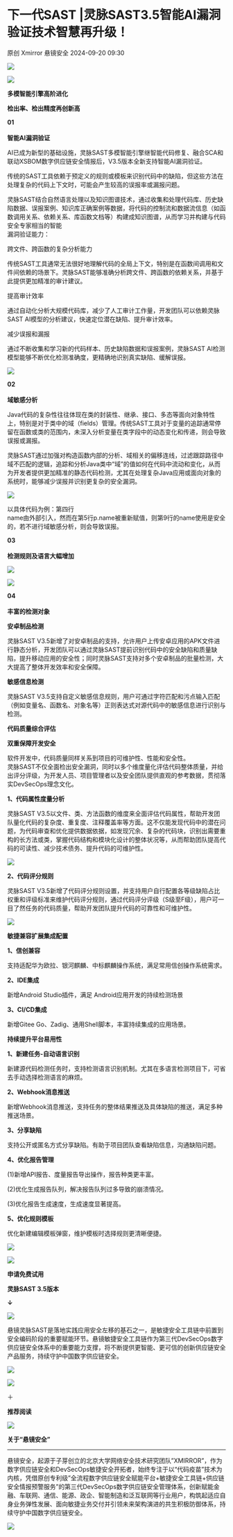 #  下一代SAST |灵脉SAST3.5智能AI漏洞验证技术智慧再升级！   
原创 Xmirror  悬镜安全   2024-09-20 09:30  
  
![](https://mmbiz.qpic.cn/mmbiz_gif/KOWJ2ib68IGj56PMu0icIF7jYduLbYTpshJC1x89TawLCeibYDfBNPKicmHF2ibBc98oiaKiax0bTs9Vk5mQT9wYuCLhw/640?wx_fmt=gif&from=appmsg "")  
  
![](https://mmbiz.qpic.cn/mmbiz_jpg/KOWJ2ib68IGjCDMNSmfOyI6VAcOMYxkg8UMcTaP3NOhuBN6rONMeKp086SmicnUAjWbxcLnarBkc1UgkE73q4LWA/640?wx_fmt=jpeg&from=appmsg "")  
  
**多模智能引擎高阶进化**  
  
**检出率、检出精度再创新高**  
  
**01**  
   
**智能AI漏洞验证**  
  
  
AI已成为新型的基础设施，灵脉SAST多模智能引擎继智能代码修复、融合SCA和联动XSBOM数字供应链安全情报后，V3.5版本全新支持智能AI漏洞验证。  
  
  
传统的SAST工具依赖于预定义的规则或模板来识别代码中的缺陷，但这些方法在处理复杂的代码上下文时，可能会产生较高的误报率或漏报问题。  
  
  
灵脉SAST结合自然语言处理以及知识图谱技术，通过收集和处理代码库、历史缺陷数据、误报案例、知识库正确案例等数据，将代码的控制流和数据流信息（如函数调用关系、依赖关系、库函数文档等）构建成知识图谱，从而学习并构建与代码安全专家相当的智能  
漏洞验证能力：  
  
  
  
跨文件、跨函数的复杂分析能力  
  
传统SAST工具通常无法很好地理解代码的全局上下文，特别是在函数间调用和文件间依赖的场景下。灵脉SAST能够准确分析跨文件、跨函数的依赖关系，并基于此提供更加精准的审计建议。  
  
  
  
提高审计效率  
  
通过自动化分析大规模代码库，减少了人工审计工作量，开发团队可以依赖灵脉SAST AI模型的分析建议，快速定位潜在缺陷、提升审计效率。  
  
  
  
减少误报和漏报  
  
通过不断收集和学习新的代码样本、历史缺陷数据和误报案例，灵脉SAST AI检测模型能够不断优化检测准确度，更精确地识别真实缺陷、缓解误报。  
  
![](https://mmbiz.qpic.cn/mmbiz_png/KOWJ2ib68IGjCDMNSmfOyI6VAcOMYxkg8x8M92cgib0hSjQGaBX0nWxkDTq4LXicBPibgxtjQ3yMbdnTmYq0RdHImg/640?wx_fmt=png&from=appmsg "")  
  
  
**02**  
   
**域敏感分析**  
  
  
Java代码的复杂性往往体现在类的封装性、继承、接口、多态等面向对象特性上，特别是对于类中的域（fields）管理。传统SAST工具对于变量的追踪通常停留在函数或类的范围内，未深入分析变量在类字段中的动态变化和传递，则会导致误报或漏报。  
  
  
灵脉SAST通过加强对构造函数内部的分析、域相关的偏移连线，过滤跟踪路径中域不匹配的逻辑，追踪和分析Java类中“域”的值如何在代码中流动和变化，从而为开发者提供更加精准的静态代码检测，尤其在处理复杂Java应用或面向对象的系统时，能够减少误报并识别更复杂的安全漏洞。  
  
![](https://mmbiz.qpic.cn/mmbiz_png/KOWJ2ib68IGjCDMNSmfOyI6VAcOMYxkg80KKnFic8gnPicwibLGP2xEHdiczC8pM7pZhXZAonia5araiafZyciaqKnuWFg/640?wx_fmt=png&from=appmsg "")  
  
以具体代码为例：第四行  
name由外部引入，然而在第5行p.name被重新赋值，则第9行的name使用是安全的，若不进行域敏感分析，则会导致误报。  
  
  
**03**  
   
**检测规则及语言大幅增加**  
  
  
![](https://mmbiz.qpic.cn/mmbiz_jpg/KOWJ2ib68IGjCDMNSmfOyI6VAcOMYxkg80j7jQnFvEDic8XhxTicGMqZ5TjriaVVkQc51G1m2aia0uKW0g8ib8L8h6fQ/640?wx_fmt=jpeg&from=appmsg "")  
  
![](https://mmbiz.qpic.cn/mmbiz_jpg/KOWJ2ib68IGjCDMNSmfOyI6VAcOMYxkg8NugQ2Ruaf4Ueg6ocSMuXdedCnLgOBKbIyVLJMQO1fGQw3MCWo5BquA/640?wx_fmt=jpeg&from=appmsg "")  
  
**04**  
   
**丰富的检测对象**  
  
  
**安卓制品检测**  
  
灵脉SAST V3.5新增了对安卓制品的支持，允许用户上传安卓应用的APK文件进行静态分析，开发团队可以通过灵脉SAST提前识别代码中的安全缺陷和质量缺陷，提升移动应用的安全性；同时灵脉SAST支持对多个安卓制品的批量检测，大大提高了整体开发效率和安全保障。  
  
  
  
**敏感信息检测**  
  
灵脉SAST V3.5支持自定义敏感信息规则，用户可通过字符匹配和污点输入匹配（例如变量名、函数名、对象名等）正则表达式对源代码中的敏感信息进行识别与检测。  
  
  
**代码质量综合评估**  
  
**双重保障开发安全**  
  
软件开发中，代码质量同样关系到项目的可维护性、性能和安全性。  
灵脉SAST不仅全面检出安全漏洞，同时以多个维度量化评估代码整体质量，并给出评分评级，为开发人员、项目管理者以及安全团队提供直观的参考数据，贯彻落实DevSecOps理念文化。  
  
  
**1、代码属性度量分析**  
  
  
灵脉SAST V3.5以文件、类、方法函数的维度来全面评估代码属性，帮助开发团队量化代码的复杂度、重复度、注释覆盖率等方面。这不仅能发现代码中的潜在问题，为代码审查和优化提供数据依据，如发现冗余、复杂的代码块，识别出需要重构的长方法或类，掌握代码结构和模块化设计的整体状况等，从而帮助团队提高代码的可读性、减少技术债务、提升代码的可维护性。  
  
![](https://mmbiz.qpic.cn/mmbiz_png/KOWJ2ib68IGjCDMNSmfOyI6VAcOMYxkg8j4Xib9hOIGjH3zic1a3Zjs2xhANzwKdd14qBl2GsBjDVicBK5wukWQsgw/640?wx_fmt=png&from=appmsg "")  
  
  
  
**2、代码评分规则**  
  
  
灵脉SAST V3.5新增了代码评分规则设置，并支持用户自行配置各等级缺陷占比权重和评级标准来维护代码评分规则，通过代码评分评级（S级至F级），用户可一目了然任务的代码质量，帮助开发团队提升代码的可靠性和可维护性。  
  
  
![](https://mmbiz.qpic.cn/mmbiz_png/KOWJ2ib68IGjCDMNSmfOyI6VAcOMYxkg8k0ViclbvfgVlLsLNagkR6Y2KichZIK3SWoM6xRIQ9yia6RKAYoLbPriblw/640?wx_fmt=png&from=appmsg "")  
  
  
  
**敏捷兼容扩展集成配置**  
  
**1、信创兼容**  
  
  
支持适配华为欧拉、银河麒麟、中标麒麟操作系统，满足常用信创操作系统需求。  
  
  
**2、IDE集成**  
  
  
新增Android Studio插件，满足 Android应用开发的持续检测场景  
  
  
**3、CI/CD集成**  
  
  
新增Gitee Go、Zadig、通用Shell脚本，丰富持续集成的应用场景。  
  
  
**持续提升平台易用性**  
  
**1、新建任务-自动语言识别**  
  
  
新建源代码检测任务时，支持检测语言识别机制。尤其在多语言检测项目下，可省去手动选择检测语言的麻烦。  
  
  
**2、Webhook消息推送**  
  
  
新增Webhook消息推送，支持任务的整体结果推送及具体缺陷的推送，满足多种推送场景。  
  
  
**3、分享缺陷**  
  
  
支持公开或匿名方式分享缺陷。有助于项目团队查看缺陷信息，沟通缺陷问题。  
  
  
  
**4、优化报告管理**  
  
  
(1)新增API报告、度量报告导出操作，报告种类更丰富。  
  
  
(2)优化生成报告队列，解决报告队列过多导致的崩溃情况。  
  
  
(3)优化报告生成速度，生成速度显著提高。  
  
  
**5、优化规则模板**  
  
  
优化新建编辑模板弹窗，维护模板时选择规则更清晰便捷。  
  
  
  
![](https://mmbiz.qpic.cn/mmbiz_gif/KOWJ2ib68IGjCDMNSmfOyI6VAcOMYxkg8tibzib5GT9c1ytyKrXUHadgzecxK2ehCJMx8Uib5pLyALiayibTUnzSIhFg/640?wx_fmt=gif&from=appmsg "")  
  
![](https://mmbiz.qpic.cn/mmbiz_gif/KOWJ2ib68IGjCDMNSmfOyI6VAcOMYxkg8tibzib5GT9c1ytyKrXUHadgzecxK2ehCJMx8Uib5pLyALiayibTUnzSIhFg/640?wx_fmt=gif&from=appmsg "")  
  
**申请免费试用**  
  
**灵脉SAST 3.5版本**  
  
**↓**  
  
![](https://mmbiz.qpic.cn/mmbiz_png/KOWJ2ib68IGjCDMNSmfOyI6VAcOMYxkg8H79ia7ZfHjudqSjRGgiaHib2CZOaR7Wx4hJNTUMMcZ4M9EBAib5BviaCGtQ/640?wx_fmt=png&from=appmsg "")  
  
悬镜灵脉SAST是落地实践应用安全左移的基石之一，是敏捷安全工具链中前置到安全编码阶段的重要赋能环节。悬镜敏捷安全工具链作为第三代DevSecOps数字供应链安全体系中的重要能力支撑，将不断提供更智能、更可信的创新供应链安全产品服务，持续守护中国数字供应链安全。  
  
![](https://mmbiz.qpic.cn/mmbiz_gif/KOWJ2ib68IGjCDMNSmfOyI6VAcOMYxkg8tibzib5GT9c1ytyKrXUHadgzecxK2ehCJMx8Uib5pLyALiayibTUnzSIhFg/640?wx_fmt=gif&from=appmsg "")  
  
![](https://mmbiz.qpic.cn/mmbiz_gif/KOWJ2ib68IGjCDMNSmfOyI6VAcOMYxkg8tibzib5GT9c1ytyKrXUHadgzecxK2ehCJMx8Uib5pLyALiayibTUnzSIhFg/640?wx_fmt=gif&from=appmsg "")  
  
  
  
＋  
  
**推荐阅读**  
  
  
![](https://mmbiz.qpic.cn/mmbiz_gif/KOWJ2ib68IGjCDMNSmfOyI6VAcOMYxkg8NnibP1EOPN2GIH2wboWx1GlEvibEXW1nKAHCU4RhYwicXhkQka4h61s1A/640?wx_fmt=gif&from=appmsg "")  
  
  
[](http://mp.weixin.qq.com/s?__biz=MzA3NzE2ODk1Mg==&mid=2647790982&idx=1&sn=36ece411a3b20638b30a5a661ba401d6&chksm=87709dd1b00714c7ce0c555a298cfc317d0dc5f12189cf38fe5949e6d9ca29ecf1ed65d884e6&scene=21#wechat_redirect)  
  
[](http://mp.weixin.qq.com/s?__biz=MzA3NzE2ODk1Mg==&mid=2647790548&idx=1&sn=aea5f492a55b6533f32b2cef08fb8801&chksm=87709b83b00712955245ac245058ddc4451ddec6a59908d3b1de96ef73fe30d73afde92e75cb&scene=21#wechat_redirect)  
  
[](http://mp.weixin.qq.com/s?__biz=MzA3NzE2ODk1Mg==&mid=2647791074&idx=2&sn=9d81dcfdfb016ad6e6f64e3b0c8c2afc&chksm=87709db5b00714a3e4a3b925b736ec6e3089f8d92f16b85e02419c06adbbbecafd7fa65799f9&scene=21#wechat_redirect)  
  
[]()  
  
**关于“悬镜安全”**  
  
****  
  
悬镜安全，起源于子芽创立的北京大学网络安全技术研究团队”XMIRROR”，作为数字供应链安全和DevSecOps敏捷安全开拓者，始终专注于以“代码疫苗”技术为内核，凭借原创专利级”全流程数字供应链安全赋能平台+敏捷安全工具链+供应链安全情报预警服务”的第三代DevSecOps数字供应链安全管理体系，创新赋能金融、车联网、通信、能源、政企、智能制造和泛互联网等行业用户，构筑起适应自身业务弹性发展、面向敏捷业务交付并引领未来架构演进的共生积极防御体系，持续守护中国数字供应链安全。  
  
![](https://mmbiz.qpic.cn/mmbiz_png/KOWJ2ib68IGgbc11SUokwoUiacpXOWwicJCC2iaPL17Bia4raDLC9kyMgGPBcaicxnw4QbhZ8nyrstrsIbPTicmo0BRwQ/640?wx_fmt=png&from=appmsg "")  
  
  
